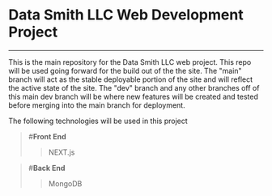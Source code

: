 # Data Smith LLC Web Development Project
___
This is the main repository for the Data Smith LLC web project. This repo will be
used going forward for the build out of the the site. The "main" branch will act
as the stable deployable portion of the site and will reflect the active state of the site. The "dev" branch and any other branches off of this main dev branch will be where new features will be created and tested before merging into the main branch for deployment.

The following technologies will be used in this project
> #**Front End**
>
>> NEXT.js

> #**Back End**
>
>> MongoDB